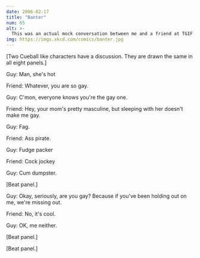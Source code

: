 ```yaml
---
date: 2006-02-17
title: "Banter"
num: 65
alt: >-
  This was an actual mock conversation between me and a friend at TGIF. The waitress walked up around panel 5 and was somewhat put off.
img: https://imgs.xkcd.com/comics/banter.jpg
---
```

[Two Cueball like characters have a discussion. They are drawn the same in all eight panels.]

Guy: Man, she's hot

Friend: Whatever, you are so gay.

Guy: C'mon, everyone knows you're the gay one.

Friend: Hey, your mom's pretty masculine, but sleeping with her doesn't make me gay.

Guy: Fag.

Friend: Ass pirate.

Guy: Fudge packer

Friend: Cock jockey

Guy: Cum dumpster.

[Beat panel.]

Guy: Okay, seriously, are you gay? Because if you've been holding out on me, we're missing out.

Friend: No, it's cool.

Guy: OK, me neither.

[Beat panel.]

[Beat panel.]